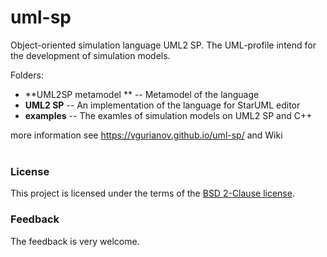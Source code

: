 # uml-sp
Object-oriented simulation language UML2 SP. The UML-profile intend for the development of simulation models.

Folders:

- **UML2SP metamodel **   -- Metamodel of the language
- **UML2 SP**             -- An implementation of the language for StarUML editor
- **examples**            -- The examles of simulation models on UML2 SP and C++

more information see  https://vgurianov.github.io/uml-sp/ and Wiki <br/><br/>
### License
This project is licensed under the terms of the [BSD 2-Clause license](LICENSE).
### Feedback
The feedback is very welcome.
